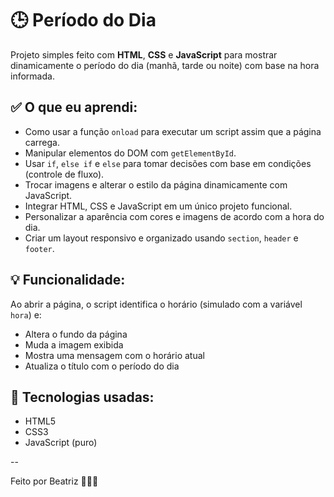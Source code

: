 # 🕒 Período do Dia

Projeto simples feito com **HTML**, **CSS** e **JavaScript** para mostrar dinamicamente o período do dia (manhã, tarde ou noite) com base na hora informada.

## ✅ O que eu aprendi:

- Como usar a função `onload` para executar um script assim que a página carrega.
- Manipular elementos do DOM com `getElementById`.
- Usar `if`, `else if` e `else` para tomar decisões com base em condições (controle de fluxo).
- Trocar imagens e alterar o estilo da página dinamicamente com JavaScript.
- Integrar HTML, CSS e JavaScript em um único projeto funcional.
- Personalizar a aparência com cores e imagens de acordo com a hora do dia.
- Criar um layout responsivo e organizado usando `section`, `header` e `footer`.

## 💡 Funcionalidade:

Ao abrir a página, o script identifica o horário (simulado com a variável `hora`) e:
- Altera o fundo da página
- Muda a imagem exibida
- Mostra uma mensagem com o horário atual
- Atualiza o título com o período do dia

## 📁 Tecnologias usadas:

- HTML5
- CSS3
- JavaScript (puro)


--

Feito por Beatriz 👩🏽‍💻
